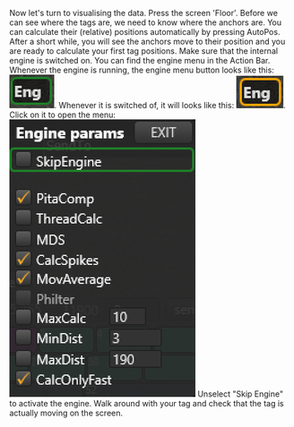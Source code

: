 Now let's turn to visualising the data. Press the screen 'Floor'. Before we can see where the tags are, we need to know where the anchors are. You can calculate their (relative) positions automatically by pressing AutoPos. After a short while, you will see the anchors move to their position and you are ready to calculate your first tag positions.
Make sure that the internal engine is switched on. You can find the engine menu in the Action Bar. Whenever the engine is running, the engine menu button looks like this: ![engine_on](./img/cxRTLS/getting_started_eng_on.png "Engine on"). Whenever it is switched of, it will looks like this: ![engine_off](./img/cxRTLS/getting_started_eng_off.png "Engine off"). Click on it to open the menu:
![engine_menu](./img/cxRTLS/getting_started_eng_menu.png "Engine Menu")
Unselect "Skip Engine" to activate the engine.
Walk around with your tag and check that the tag is actually moving on the screen.